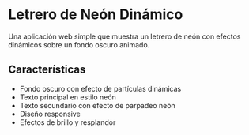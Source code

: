# Letrero de Neón Dinámico

Una aplicación web simple que muestra un letrero de neón con efectos dinámicos sobre un fondo oscuro animado.

## Características

- Fondo oscuro con efecto de partículas dinámicas
- Texto principal en estilo neón
- Texto secundario con efecto de parpadeo neón
- Diseño responsive
- Efectos de brillo y resplandor